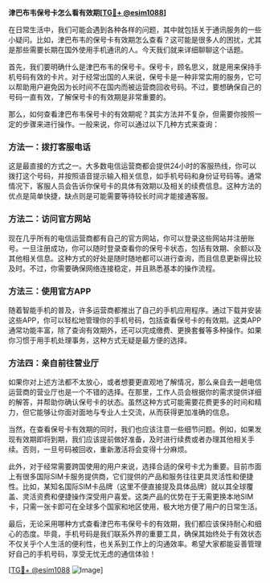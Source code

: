 **津巴布韦保号卡怎么看有效期[[TG💪+ @esim1088](https://t.me/s/esim1088)]**

在日常生活中，我们可能会遇到各种各样的问题，其中就包括关于通讯服务的一些小疑问。比如，津巴布韦的保号卡有效期怎么查看？这可能是很多人的困扰，尤其是那些需要长期在国外使用手机通讯的人。今天我们就来详细聊聊这个话题。

首先，我们要明确什么是津巴布韦的保号卡。保号卡，顾名思义，就是用来保持手机号码有效的卡片。对于经常出国的人来说，保号卡是一种非常实用的服务，它可以帮助用户避免因为长时间不在国内而被运营商回收号码。不过，要想确保自己的号码一直有效，了解保号卡的有效期是非常重要的。

那么，如何查看津巴布韦保号卡的有效期呢？其实方法并不复杂，但需要你按照一定的步骤来进行操作。一般来说，你可以通过以下几种方式来查询：

### 方法一：拨打客服电话

这是最直接的方式之一。大多数电信运营商都会提供24小时的客服热线，你可以拨打这个号码，并按照语音提示输入相关信息，如手机号码和身份证号码等。通常情况下，客服人员会告诉你保号卡的具体有效期以及相关的续费信息。这种方法的优点是简单快捷，缺点则是可能需要等待较长时间才能接通客服。

### 方法二：访问官方网站

现在几乎所有的电信运营商都有自己的官方网站，你可以登录这些网站并注册账号。一旦注册成功，你可以随时登录查看你的保号卡状态，包括有效期、余额以及其他相关信息。这种方式的好处是随时随地都可以进行查询，而且信息更新得比较及时。不过，你需要确保网络连接稳定，并且熟悉基本的操作流程。

### 方法三：使用官方APP

随着智能手机的普及，许多运营商都推出了自己的手机应用程序。通过下载并安装这些APP，你可以轻松地管理你的手机号码，包括查看保号卡的有效期。这类APP通常功能丰富，除了查询有效期外，还可以完成缴费、更换套餐等多种操作。如果你习惯于用手机处理事务，这种方式无疑是最方便的选择。

### 方法四：亲自前往营业厅

如果你对上述方法都不太放心，或者想要更直观地了解情况，那么亲自去一趟电信运营商的营业厅也是一个不错的选择。在那里，工作人员会根据你的需求提供详细的解答，并帮助你确认保号卡的状态。虽然这种方式可能需要花费更多的时间和精力，但它能够让你面对面地与专业人士交流，从而获得更加准确的信息。

当然，在查看保号卡有效期的同时，我们也应该注意一些细节问题。例如，如果发现有效期即将到期，我们应该提前做好准备，及时进行续费或者办理其他相关手续。否则，一旦号码被回收，重新激活将会变得十分麻烦。

此外，对于经常需要跨国使用的用户来说，选择合适的保号卡尤为重要。目前市面上有很多国际SIM卡服务提供商，它们提供的产品和服务往往更具灵活性和便捷性。比如，某知名国际SIM卡品牌（这里不便直接提及具体品牌）就以其全球覆盖、灵活资费和便捷操作深受用户喜爱。这类产品的优势在于无需更换本地SIM卡，只需一张卡即可在全球多个国家和地区使用，极大地方便了用户的日常生活。

最后，无论采用哪种方式查看津巴布韦保号卡的有效期，我们都应该保持耐心和细心的态度。毕竟，手机号码是我们联系外界的重要工具，确保其始终处于有效状态不仅关乎个人生活的便利性，也关系到工作上的沟通效率。希望大家都能妥善管理好自己的手机号码，享受无忧无虑的通信体验！

[[TG💪+ @esim1088](https://t.me/s/esim1088) ![Image](https://i.postimg.cc/4NQfJmqS/Snipaste-2025-05-13-00-14-12.png)]